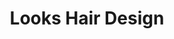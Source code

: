 ---
title: "Looks Hair Design"
url: /state-college/looks-hair-design-east-calder-way/
shop: Friseur
---